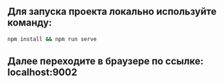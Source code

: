 ## Для запуска проекта локально используйте команду:

```bash
npm install && npm run serve
```

## Далее переходите в браузере по ссылке: <a>localhost:9002</a>
